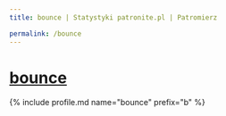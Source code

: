 ```yaml
---
title: bounce | Statystyki patronite.pl | Patromierz

permalink: /bounce
---
```


# [bounce](https://patronite.pl/bounce)

{% include profile.md name="bounce" prefix="b" %}
